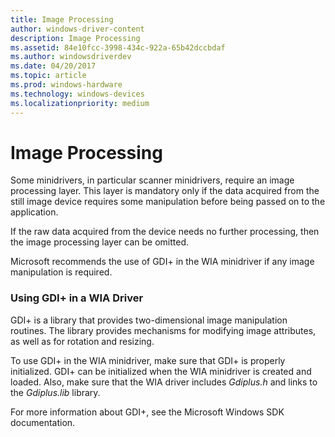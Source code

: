 ```yaml
---
title: Image Processing
author: windows-driver-content
description: Image Processing
ms.assetid: 84e10fcc-3998-434c-922a-65b42dccbdaf
ms.author: windowsdriverdev
ms.date: 04/20/2017
ms.topic: article
ms.prod: windows-hardware
ms.technology: windows-devices
ms.localizationpriority: medium
---
```


# Image Processing





Some minidrivers, in particular scanner minidrivers, require an image processing layer. This layer is mandatory only if the data acquired from the still image device requires some manipulation before being passed on to the application.

If the raw data acquired from the device needs no further processing, then the image processing layer can be omitted.

Microsoft recommends the use of GDI+ in the WIA minidriver if any image manipulation is required.

### Using GDI+ in a WIA Driver

GDI+ is a library that provides two-dimensional image manipulation routines. The library provides mechanisms for modifying image attributes, as well as for rotation and resizing.

To use GDI+ in the WIA minidriver, make sure that GDI+ is properly initialized. GDI+ can be initialized when the WIA minidriver is created and loaded. Also, make sure that the WIA driver includes *Gdiplus.h* and links to the *Gdiplus.lib* library.

For more information about GDI+, see the Microsoft Windows SDK documentation.

 

 




